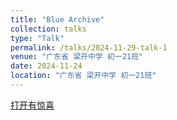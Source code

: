 ```yaml
---
title: "Blue Archive"
collection: talks
type: "Talk"
permalink: /talks/2024-11-29-talk-1
venue: "广东省 梁开中学 初一21班"
date: 2024-11-24
location: "广东省 梁开中学 初一21班"
---
```

[打开有惊喜](https://bluearchive-cn.com/)

